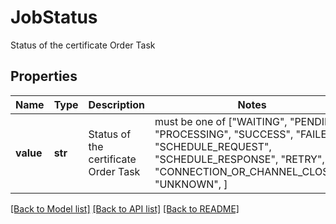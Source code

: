 # JobStatus

Status of the certificate Order Task

## Properties
Name | Type | Description | Notes
------------ | ------------- | ------------- | -------------
**value** | **str** | Status of the certificate Order Task |  must be one of ["WAITING", "PENDING", "PROCESSING", "SUCCESS", "FAILED", "SCHEDULE_REQUEST", "SCHEDULE_RESPONSE", "RETRY", "CONNECTION_OR_CHANNEL_CLOSED", "UNKNOWN", ]

[[Back to Model list]](../README.md#documentation-for-models) [[Back to API list]](../README.md#documentation-for-api-endpoints) [[Back to README]](../README.md)



